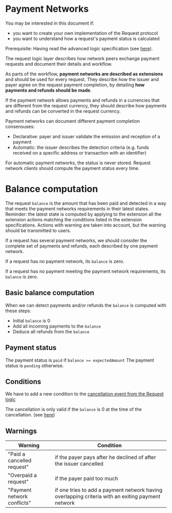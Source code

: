 # Payment Networks

You may be interested in this document if:

- you want to create your own implementation of the Request protocol
- you want to understand how a request's payment status is calculated

Prerequisite: Having read the advanced logic specification (see [here](./advanced-logic-specs-0.1.0.md)).

The request logic layer describes how network peers exchange payment requests and document their details and workflow.

As parts of the workflow, **payment networks are described as extensions** and should be used for every request. They describe how the issuer and payer agree on the request payment completion, by detailing **how payments and refunds should be made**. 

If the payment network allows payments and refunds in a currencies that are different from the request currency, they should describe how payments and refunds can be converted in the request currency.

Payment networks can document different payment completion consensuses:

- Declarative: payer and issuer validate the emission and reception of a payment
- Automatic: the issuer describes the detection criteria (e.g. funds received on a specific address or transaction with an identifier)

For automatic payment networks, the status is never stored. Request network clients should compute the payment status every time.

# Balance computation

The request `balance` is the amount that has been paid and detected in a way that meets the payment networks requirements in their latest states. Reminder: the latest state is computed by applying to the extension all the extension actions matching the conditions listed in the extension specifications. Actions with warning are taken into account, but the warning should be transmitted to users.

If a request has several payment networks, we should consider the complete set of payments and refunds, each described by one payment network.

If a request has no payment network, its `balance` is zero.

If a request has no payment meeting the payment network requirements, its `balance` is zero.

## Basic balance computation

When we can detect payments and/or refunds the `balance` is computed with these steps:

- Initial `balance` is 0
- Add all incoming payments to the `balance`
- Deduce all refunds from the `balance`

## Payment status

The payment status is `paid` if `balance >= expectedAmount`
The payment status is `pending` otherwise.

## Conditions

We have to add a new condition to the [cancellation event from the Request logic](../../request-logic/specs/request-logic-specification.md#Cancel)

The cancellation is only valid if the `balance` is 0 at the time of the cancellation. (see [here](../../advanced-logic/specs/payment-networks-0.1.0.md))

## Warnings

| Warning                     | Condition                                                                                         |
|-----------------------------|---------------------------------------------------------------------------------------------------|
| "Paid a cancelled request"  | if the payer pays after he declined of after the issuer cancelled                                 |
| "Overpaid a request"        | if the payer paid too much                                                                        |
| "Payment network conflicts" | if one tries to add a payment network having overlapping criteria with an exiting payment network |
